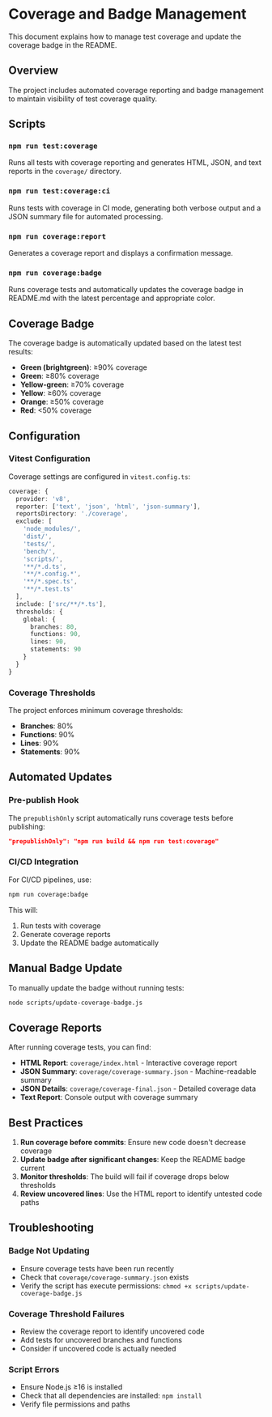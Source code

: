 # Coverage and Badge Management

This document explains how to manage test coverage and update the coverage badge in the README.

## Overview

The project includes automated coverage reporting and badge management to maintain visibility of test coverage quality.

## Scripts

### `npm run test:coverage`
Runs all tests with coverage reporting and generates HTML, JSON, and text reports in the `coverage/` directory.

### `npm run test:coverage:ci`
Runs tests with coverage in CI mode, generating both verbose output and a JSON summary file for automated processing.

### `npm run coverage:report`
Generates a coverage report and displays a confirmation message.

### `npm run coverage:badge`
Runs coverage tests and automatically updates the coverage badge in README.md with the latest percentage and appropriate color.

## Coverage Badge

The coverage badge is automatically updated based on the latest test results:

- **Green (brightgreen)**: ≥90% coverage
- **Green**: ≥80% coverage  
- **Yellow-green**: ≥70% coverage
- **Yellow**: ≥60% coverage
- **Orange**: ≥50% coverage
- **Red**: <50% coverage

## Configuration

### Vitest Configuration
Coverage settings are configured in `vitest.config.ts`:

```typescript
coverage: {
  provider: 'v8',
  reporter: ['text', 'json', 'html', 'json-summary'],
  reportsDirectory: './coverage',
  exclude: [
    'node_modules/',
    'dist/',
    'tests/',
    'bench/',
    'scripts/',
    '**/*.d.ts',
    '**/*.config.*',
    '**/*.spec.ts',
    '**/*.test.ts'
  ],
  include: ['src/**/*.ts'],
  thresholds: {
    global: {
      branches: 80,
      functions: 90,
      lines: 90,
      statements: 90
    }
  }
}
```

### Coverage Thresholds
The project enforces minimum coverage thresholds:
- **Branches**: 80%
- **Functions**: 90%
- **Lines**: 90%
- **Statements**: 90%

## Automated Updates

### Pre-publish Hook
The `prepublishOnly` script automatically runs coverage tests before publishing:

```json
"prepublishOnly": "npm run build && npm run test:coverage"
```

### CI/CD Integration
For CI/CD pipelines, use:

```bash
npm run coverage:badge
```

This will:
1. Run tests with coverage
2. Generate coverage reports
3. Update the README badge automatically

## Manual Badge Update

To manually update the badge without running tests:

```bash
node scripts/update-coverage-badge.js
```

## Coverage Reports

After running coverage tests, you can find:

- **HTML Report**: `coverage/index.html` - Interactive coverage report
- **JSON Summary**: `coverage/coverage-summary.json` - Machine-readable summary
- **JSON Details**: `coverage/coverage-final.json` - Detailed coverage data
- **Text Report**: Console output with coverage summary

## Best Practices

1. **Run coverage before commits**: Ensure new code doesn't decrease coverage
2. **Update badge after significant changes**: Keep the README badge current
3. **Monitor thresholds**: The build will fail if coverage drops below thresholds
4. **Review uncovered lines**: Use the HTML report to identify untested code paths

## Troubleshooting

### Badge Not Updating
- Ensure coverage tests have been run recently
- Check that `coverage/coverage-summary.json` exists
- Verify the script has execute permissions: `chmod +x scripts/update-coverage-badge.js`

### Coverage Threshold Failures
- Review the coverage report to identify uncovered code
- Add tests for uncovered branches and functions
- Consider if uncovered code is actually needed

### Script Errors
- Ensure Node.js ≥16 is installed
- Check that all dependencies are installed: `npm install`
- Verify file permissions and paths
